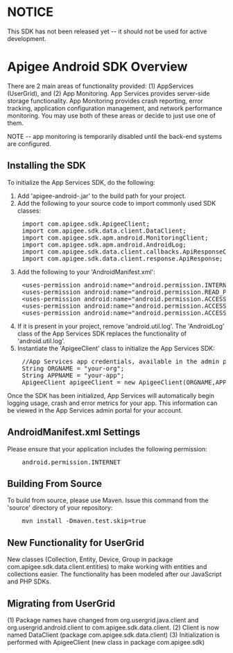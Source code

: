 NOTICE
======
This SDK has not been released yet -- it should not be used for active development.

Apigee Android SDK Overview
=======================

There are 2 main areas of functionality provided: (1) AppServices (UserGrid), and (2) App Monitoring.  App Services provides server-side storage functionality.  App Monitoring provides crash reporting, error tracking, application configuration management, and network performance monitoring.  You may use both of these areas or decide to just use one of them.


NOTE -- app monitoring is temporarily disabled until the back-end systems are configured.

Installing the SDK
--------------------

To initialize the App Services SDK, do the following:

1. Add 'apigee-android-<version>.jar' to the build path for your project.
2. Add the following to your source code to import commonly used SDK classes:
<pre>
    import com.apigee.sdk.ApigeeClient;
    import com.apigee.sdk.data.client.DataClient;
    import com.apigee.sdk.apm.android.MonitoringClient;
    import com.apigee.sdk.apm.android.AndroidLog;
    import com.apigee.sdk.data.client.callbacks.ApiResponseCallback;
    import com.apigee.sdk.data.client.response.ApiResponse;  
</pre>
3. Add the following to your 'AndroidManifest.xml':
<pre>
    &lt;uses-permission android:name="android.permission.INTERNET" /&gt;
    &lt;uses-permission android:name="android.permission.READ_PHONE_STATE" /&gt;
    &lt;uses-permission android:name="android.permission.ACCESS_NETWORK_STATE" /&gt;
    &lt;uses-permission android:name="android.permission.ACCESS_FINE_LOCATION" /&gt;
    &lt;uses-permission android:name="android.permission.ACCESS_COARSE_LOCATION" /&gt;
</pre>
4. If it is present in your project, remove 'android.util.log'. The 'AndroidLog' class of the App Services SDK replaces the functionality of 'android.util.log'.
5. Instantiate the 'ApigeeClient' class to initialize the App Services SDK:
<pre>
    //App Services app credentials, available in the admin portal
    String ORGNAME = "your-org";
    String APPNAME = "your-app";
    ApigeeClient apigeeClient = new ApigeeClient(ORGNAME,APPNAME,this.getBaseContext());    
</pre>
Once the SDK has been initialized, App Services will automatically begin logging usage, crash and error metrics for your app. This information can be viewed in the App Services admin portal for your account.

AndroidManifest.xml Settings
----------------------------
Please ensure that your application includes the following permission:

<pre>
	android.permission.INTERNET
</pre>

Building From Source
--------------------
To build from source, please use Maven.  Issue this command from the 'source' directory of your repository:

<pre>
	mvn install -Dmaven.test.skip=true
</pre>


New Functionality for UserGrid
------------------------------
New classes (Collection, Entity, Device, Group in package com.apigee.sdk.data.client.entities) to make working with entities and collections easier. The functionality has been modeled after our JavaScript and PHP SDKs.

Migrating from UserGrid
-----------------------
(1) Package names have changed from org.usergrid.java.client and org.usergrid.android.client to com.apigee.sdk.data.client.
(2) Client is now named DataClient (package com.apigee.sdk.data.client)
(3) Initialization is performed with ApigeeClient (new class in package com.apigee.sdk)
